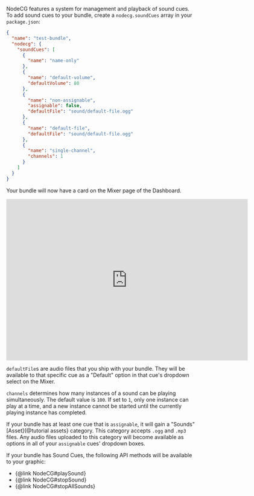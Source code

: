 NodeCG features a system for management and playback of sound cues. To add sound cues to your bundle,
create a `nodecg.soundCues` array in your `package.json`:
```json
{
  "name": "test-bundle",
  "nodecg": {
    "soundCues": [
      {
        "name": "name-only"
      },
      {
        "name": "default-volume",
        "defaultVolume": 80
      },
      {
        "name": "non-assignable",
        "assignable": false,
        "defaultFile": "sound/default-file.ogg"
      },
      {
        "name": "default-file",
        "defaultFile": "sound/default-file.ogg"
      },
      {
      	"name": "single-channel",
      	"channels": 1
      }
    ]
  }
}
```

Your bundle will now have a card on the Mixer page of the Dashboard.

<iframe src='https://gfycat.com/ifr/PrestigiousShyGoldeneye' frameborder='0' scrolling='no' width='640' height='426.6666666666667' allowfullscreen></iframe>

`defaultFile`s are audio files that you ship with your bundle. They will be available to that specific cue as a
"Default" option in that cue's dropdown select on the Mixer.

`channels` determines how many instances of a sound can be playing simultaneously. The default value is `100`. If set to `1`,
only one instance can play at a time, and a new instance cannot be started until the currently playing instance has completed.

If your bundle has at least one cue that is `assignable`, it will gain a "Sounds" [Asset]{@tutorial assets} category.
This category accepts `.ogg` and `.mp3` files. Any audio files uploaded to this category will become available as options
in all of your `assignable` cues' dropdown boxes.

If your bundle has Sound Cues, the following API methods will be available to your graphic:
- {@link NodeCG#playSound}
- {@link NodeCG#stopSound}
- {@link NodeCG#stopAllSounds}
